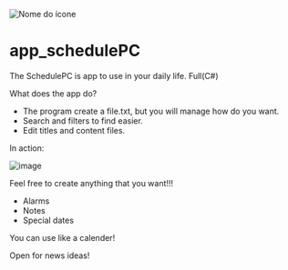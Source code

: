 ![Nome do ícone](https://cdn.icon-icons.com/icons2/4039/PNG/512/ballpoint_pen_stationery_notes_paper_sticky_note_icon_256745.png)

# app_schedulePC
 
The SchedulePC is app to use in your daily life. Full(C#)

What does the app do?

- The program create a file.txt, but you will manage how do you want.
- Search and filters to find easier.
- Edit titles and content files.

In action:

![image](https://github.com/JeanPasquini/app_schedulePC/assets/126198701/512b722a-f9e3-40dc-9556-299174ffa653)

Feel free to create anything that you want!!!

- Alarms
- Notes
- Special dates

You can use like a calender!

Open for news ideas!
